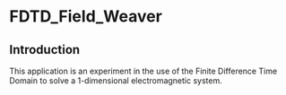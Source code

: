 # FDTD_Field_Weaver
## Introduction
This application is an experiment in the use of the Finite Difference Time Domain to solve a 1-dimensional electromagnetic system.